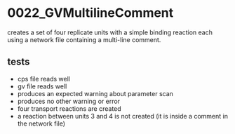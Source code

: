 # 0022_GVMultilineComment

creates a set of four replicate units with a simple binding reaction each using a network file containing a multi-line comment.

## tests

- cps file reads well
- gv file reads well
- produces an expected warning about parameter scan
- produces no other warning or error
- four transport reactions are created
- a reaction between units 3 and 4 is not created (it is inside a comment in the network file)
